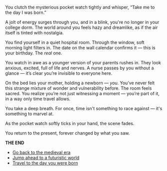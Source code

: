 You clutch the mysterious pocket watch tightly and whisper, “Take me to the day I was born.”

A jolt of energy surges through you, and in a blink, you're no longer in your college dorm. The world around you feels hazy and dreamlike, as if the air itself is tinted with nostalgia.

You find yourself in a quiet hospital room. Through the window, soft morning light filters in. The date on the wall calendar confirms it — this is your birthday. The *real* one.

You watch in awe as a younger version of your parents rushes in. They look anxious, excited, full of life and nerves. A nurse passes by you without a glance — it’s clear you’re invisible to everyone here.

On the bed lies your mother, holding a newborn — *you*. You’ve never felt this strange mixture of wonder and vulnerability before. The room feels sacred. You realize you’re not just witnessing a moment — you’re part of it, in a way only time travel allows.

You take a deep breath. For once, time isn't something to race against — it's something to marvel at.

As the pocket watch softly ticks in your hand, the scene fades.

You return to the present, forever changed by what you saw.

**THE END**
- [Go back to the medieval era](https://github.com/PustiRay/choose-your-own-adventure/blob/pusti/medieval.md)
 - [Jump ahead to a futuristic world](https://github.com/PustiRay/choose-your-own-adventure/blob/khushi/future.md)
 - [Travel to the day you were born](https://github.com/PustiRay/choose-your-own-adventure/blob/aman/birth_day.md)